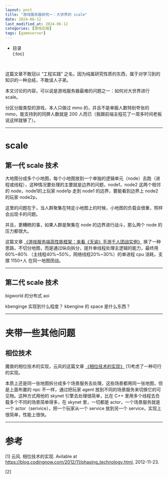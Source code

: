 ```yaml
---
layout: post
title: "游戏服务器研究一：大世界的 scale"
date: 2024-06-12
last_modified_at: 2024-06-12
categories: [游戏后端]
tags: [gameserver]
---
```


* 目录  
{:toc}
<br/>

这篇文章不敢冠以 “工程实践” 之名，因为纯属研究性质的东西，属于对学习到的知识的一种总结，不敢误人子弟。  

本文讨论的内容，可以说是游戏服务器最难的问题之一：如何对大世界进行 scale。  

分区分服类型的游戏，本人只做过 mmo 的，并且不是单服人数特别夸张的 mmo，能支持到的同屏人数就是 200 人而已（我跟前端主程花了一周多时间老板说这样就够了）。  

---

# scale

## 第一代 scale 技术

大地图分成多个小地图，每个小地图放到一个单独的逻辑单元（node）去跑（进程或线程），这种情况要处理的主要就是边界的问题，node1，node2 这两个相邻的 node，node1的上玩家 node1p 走到 node1 的边界，要能看到边界上 node2 的玩家 node2p，

这里的问题在于，当人群聚集在特定小地图上的时候，小地图的负载会很重，照样会出现卡的问题。  

并且，更糟糕的事，如果人群是聚集在 node 的边界进行战斗，那么两个 node 的压力都很大。  

这篇文章 [《游戏服务端高性能框架：来看《天谕》手游千人团战实例》](https://zhuanlan.zhihu.com/p/700231330) 换了一种思路，不切分地图，而是通过纵向拆分，提升单线程处理主逻辑的能力，最终用 60%~80% （主线程40%~50%，网络线程20%~30%）的单进程 cpu 消耗，支撑 1150+人 在同一地图团战。  

---


## 第二代 scale 技术

bigworld 的分布式 aoi

kbenginge 实现到什么程度？ kbengine 的 space 是什么东西？

---

# 夹带一些其他问题

## 相位技术

魔兽的相位技术的实现，云风的这篇文章 [《相位技术的实现》](https://blog.codingnow.com/2012/11/phasing_technology.html) [1]考虑了一种可行的实现。  

本质上还是同一张地图拆分成多个场景服务去处理，这些场景都用同一张地图，但是上面布置的 npc 不一样，通过把玩家 agent 放到不同的场景服务来切换它的可见物。这种方式用他的 skynet 引擎去处理很简单，比在 C++ 里用多个线程去负载多个不同的场景简单得多，在 skynet 里，一切都是 actor，一个场景服务就是一个 actor（serivice），把一个玩家从一个 service 放到另一个 service，实现上很简单，性能上很快。  

---

# 参考

[1] 云风. 相位技术的实现. Avilable at https://blog.codingnow.com/2012/11/phasing_technology.html, 2012-11-23.   

[2] 